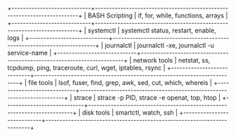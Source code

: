 +----------------------------+------------------------------------------------------------------------+
|    BASH Scripting          |    if, for, while, functions, arrays                                   |
+----------------------------+------------------------------------------------------------------------+
|    systemctl               |    systemctl status, restart, enable, logs                             |
+----------------------------+------------------------------------------------------------------------+
|    journalctl              |   journalctl -xe, journalctl -u service-name                           |
+----------------------------+------------------------------------------------------------------------+
|    network tools           |   netstat, ss, tcpdump, ping, traceroute, curl, wget, iptables, rsync  |
+----------------------------+------------------------------------------------------------------------+
|    file tools              |   lsof, fuser, find, grep, awk, sed, cut, which, whereis               |
+----------------------------+------------------------------------------------------------------------+
|    strace                  |   strace -p PID, strace -e openat, top, htop                           |
+----------------------------+------------------------------------------------------------------------+
|    disk tools              |   smartctl, watch, ssh                                                 |
+----------------------------+------------------------------------------------------------------------+

